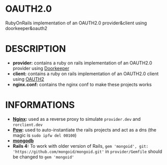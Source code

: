 OAUTH2.0
========

RubyOnRails implementation of an OAUTH2.0 provider&amp;client using doorkeeper&amp;oauth2


DESCRIPTION
========

 - <b>provider:</b> contains a ruby on rails implementation of an OAUTH2.0 provider using [Doorkeeper](https://github.com/applicake/doorkeeper)
 - <b>client:</b> contains a ruby on rails implementation of an OAUTH2.0 client using [OAUTH2](https://github.com/intridea/oauth2)
 - <b>nginx.conf:</b> contains the nginx conf to make these projects works

INFORMATIONS
========

 - <b>[Nginx](http://wiki.nginx.org/Main):</b> used as a reverse proxy to simulate `provider.dev` and `rorclient.dev`
 - <b>[Pow](http://pow.cx/):</b> used to auto-instantiate the rails projects and act as a dns (the magic is `sudo ipfw del 00100`)
 - <b>[mongodb](http://www.mongodb.org/)</b>
 - <b>Rails 4:</b> To work with older version of Rails, `gem 'mongoid', git: 'https://github.com/mongoid/mongoid.git'` in `provider/Gemfile` should be changed to `gem 'mongoid'`
